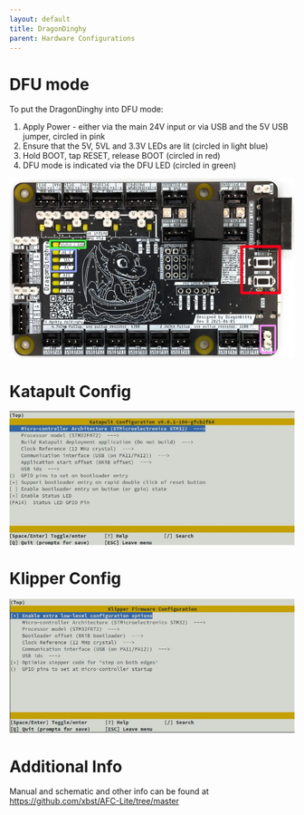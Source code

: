 ```yaml
---
layout: default 
title: DragonDinghy
parent: Hardware Configurations
---
```


# DFU mode

To put the DragonDinghy into DFU mode:

1. Apply Power - either via the main 24V input or via USB and the 5V USB jumper, circled in pink
2. Ensure that the 5V, 5VL and 3.3V LEDs are lit (circled in light blue)
3. Hold BOOT, tap RESET, release BOOT (circled in red)
4. DFU mode is indicated via the DFU LED (circled in green)


![image](boards/DragonDinghy/DragonDinghyDFU.jpg)


# Katapult Config

![image](boards/DragonDinghy/DragonDinghyKatapult.jpg)




# Klipper Config

![image](boards/DragonDinghy/DragonDinghyKlipper.jpg)



# Additional Info

Manual and schematic and other info can be found at https://github.com/xbst/AFC-Lite/tree/master
